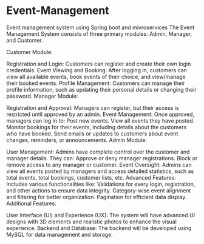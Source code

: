 # Event-Management
Event management system using Spring boot and mivroservices 
The Event Management System consists of three primary modules: Admin, Manager, and Customer.

Customer Module:

Registration and Login: Customers can register and create their own login credentials.
Event Viewing and Booking: After logging in, customers can view all available events, book events of their choice, and view/manage their booked events.
Profile Management: Customers can manage their profile information, such as updating their personal details or changing their password.
Manager Module:

Registration and Approval: Managers can register, but their access is restricted until approved by an admin.
Event Management: Once approved, managers can log in to:
Post new events.
View all events they have posted.
Monitor bookings for their events, including details about the customers who have booked.
Send emails or updates to customers about event changes, reminders, or announcements.
Admin Module:

User Management: Admins have complete control over the customer and manager details. They can:
Approve or deny manager registrations.
Block or remove access to any manager or customer.
Event Oversight: Admins can view all events posted by managers and access detailed statistics, such as total events, total bookings, customer lists, etc.
Advanced Features: Includes various functionalities like:
Validations for every login, registration, and other actions to ensure data integrity.
Category-wise event alignment and filtering for better organization.
Pagination for efficient data display.
Additional Features:

User Interface (UI) and Experience (UX): The system will have advanced UI designs with 3D elements and realistic photos to enhance the visual experience.
Backend and Database: The backend will be developed using MySQL for data management and storage.
